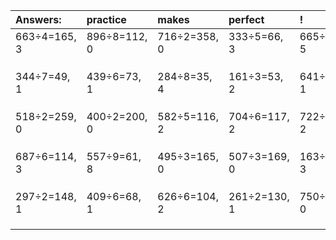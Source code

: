 | Answers: | practice | makes | perfect | ! |
| :--- | :--- | :--- | :--- | :--- |
| 663÷4=165, 3 | 896÷8=112, 0 | 716÷2=358, 0 | 333÷5=66, 3 | 665÷6=110, 5 | 
|   |   |   |   |   | 
|   |   |   |   |   | 
|   |   |   |   |   | 
| 344÷7=49, 1 | 439÷6=73, 1 | 284÷8=35, 4 | 161÷3=53, 2 | 641÷8=80, 1 | 
|   |   |   |   |   | 
|   |   |   |   |   | 
|   |   |   |   |   | 
| 518÷2=259, 0 | 400÷2=200, 0 | 582÷5=116, 2 | 704÷6=117, 2 | 722÷3=240, 2 | 
|   |   |   |   |   | 
|   |   |   |   |   | 
|   |   |   |   |   | 
| 687÷6=114, 3 | 557÷9=61, 8 | 495÷3=165, 0 | 507÷3=169, 0 | 163÷8=20, 3 | 
|   |   |   |   |   | 
|   |   |   |   |   | 
|   |   |   |   |   | 
| 297÷2=148, 1 | 409÷6=68, 1 | 626÷6=104, 2 | 261÷2=130, 1 | 750÷3=250, 0 | 
|   |   |   |   |   | 
|   |   |   |   |   | 
|   |   |   |   |   | 

